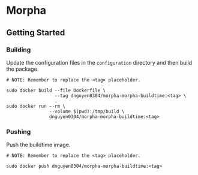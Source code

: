 # Morpha

## Getting Started
### Building
Update the configuration files in the `configuration` directory and then build the package.
```
# NOTE: Remember to replace the <tag> placeholder.

sudo docker build --file Dockerfile \
                  --tag dnguyen0304/morpha-morpha-buildtime:<tag> \
                  .
sudo docker run --rm \
                --volume $(pwd):/tmp/build \
                dnguyen0304/morpha-morpha-buildtime:<tag>
```

### Pushing
Push the buildtime image.
```
# NOTE: Remember to replace the <tag> placeholder.

sudo docker push dnguyen0304/morpha-morpha-buildtime:<tag>
```
